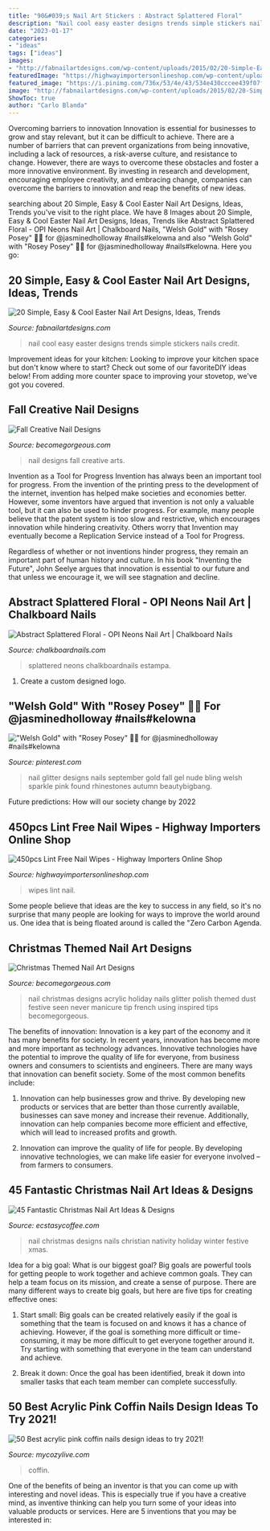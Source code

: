 ```yaml
---
title: "90&#039;s Nail Art Stickers : Abstract Splattered Floral"
description: "Nail cool easy easter designs trends simple stickers nails credit"
date: "2023-01-17"
categories:
- "ideas"
tags: ["ideas"]
images:
- "http://fabnailartdesigns.com/wp-content/uploads/2015/02/20-Simple-Easy-Cool-Easter-Nail-Art-Designs-Ideas-Trends-Stickers-2015-12.jpg"
featuredImage: "https://highwayimportersonlineshop.com/wp-content/uploads/2020/08/Untitled-1-7.jpg"
featured_image: "https://i.pinimg.com/736x/53/4e/43/534e430cccee439f07f02282b244b04e--welsh-gold-swarovski.jpg"
image: "http://fabnailartdesigns.com/wp-content/uploads/2015/02/20-Simple-Easy-Cool-Easter-Nail-Art-Designs-Ideas-Trends-Stickers-2015-12.jpg"
ShowToc: true
author: "Carlo Blanda"
---
```



Overcoming barriers to innovation
Innovation is essential for businesses to grow and stay relevant, but it can be difficult to achieve. There are a number of barriers that can prevent organizations from being innovative, including a lack of resources, a risk-averse culture, and resistance to change.
However, there are ways to overcome these obstacles and foster a more innovative environment. By investing in research and development, encouraging employee creativity, and embracing change, companies can overcome the barriers to innovation and reap the benefits of new ideas.

	

		
searching about 20 Simple, Easy &amp; Cool Easter Nail Art Designs, Ideas, Trends you've visit to the right place. We have 8 Images about 20 Simple, Easy &amp; Cool Easter Nail Art Designs, Ideas, Trends like Abstract Splattered Floral - OPI Neons Nail Art | Chalkboard Nails, &quot;Welsh Gold&quot; with &quot;Rosey Posey&quot; 🌸💛 for @jasminedholloway #nails#kelowna and also &quot;Welsh Gold&quot; with &quot;Rosey Posey&quot; 🌸💛 for @jasminedholloway #nails#kelowna. Here you go:
		
    
## 20 Simple, Easy &amp; Cool Easter Nail Art Designs, Ideas, Trends

<img loading=lazy src="http://fabnailartdesigns.com/wp-content/uploads/2015/02/20-Simple-Easy-Cool-Easter-Nail-Art-Designs-Ideas-Trends-Stickers-2015-12.jpg" onerror="this.onerror=null;this.src='https://tse2.mm.bing.net/th?id=OIP.-aSleHcH7Zw7j7bGaquPFQHaJ4&amp;pid=15.1';" alt="20 Simple, Easy &amp; Cool Easter Nail Art Designs, Ideas, Trends">

_Source: fabnailartdesigns.com_

>nail cool easy easter designs trends simple stickers nails credit. 

	

Improvement ideas for your kitchen:
Looking to improve your kitchen space but don't know where to start? Check out some of our favoriteDIY ideas below! From adding more counter space to improving your stovetop, we've got you covered.

    
## Fall Creative Nail Designs

<img loading=lazy src="https://static.becomegorgeous.com/img/arts/2010/Sep/14/2744/nail_design-2.jpg" onerror="this.onerror=null;this.src='https://tse2.mm.bing.net/th?id=OIP.LdoO6zXIeI1b3zBopP2x6wHaF4&amp;pid=15.1';" alt="Fall Creative Nail Designs">

_Source: becomegorgeous.com_

>nail designs fall creative arts. 

	

Invention as a Tool for Progress
Invention has always been an important tool for progress. From the invention of the printing press to the development of the internet, invention has helped make societies and economies better. 
However, some inventors have argued that invention is not only a valuable tool, but it can also be used to hinder progress. For example, many people believe that the patent system is too slow and restrictive, which encourages innovation while hindering creativity. Others worry that Invention may eventually become a Replication Service instead of a Tool for Progress.

Regardless of whether or not inventions hinder progress, they remain an important part of human history and culture. In his book "Inventing the Future", John Seelye argues that innovation is essential to our future and that unless we encourage it, we will see stagnation and decline.

    
## Abstract Splattered Floral - OPI Neons Nail Art | Chalkboard Nails

<img loading=lazy src="http://3.bp.blogspot.com/-lL0Ry7wXXFo/U6dixrQq5UI/AAAAAAAAO0w/lkJ8CccuuDU/s1600/opi-neons-splatter-floral-nail-art-2.jpg" onerror="this.onerror=null;this.src='https://tse1.mm.bing.net/th?id=OIP.v75Gr8q6PB8N08ExNtsqVQHaFj&amp;pid=15.1';" alt="Abstract Splattered Floral - OPI Neons Nail Art | Chalkboard Nails">

_Source: chalkboardnails.com_

>splattered neons chalkboardnails estampa. 

	

1. Create a custom designed logo.

    
## &quot;Welsh Gold&quot; With &quot;Rosey Posey&quot; 🌸💛 For @jasminedholloway #nails#kelowna

<img loading=lazy src="https://i.pinimg.com/736x/53/4e/43/534e430cccee439f07f02282b244b04e--welsh-gold-swarovski.jpg" onerror="this.onerror=null;this.src='https://tse2.mm.bing.net/th?id=OIP.8bQQ8PHeYv--_3H70pcnPgHaHa&amp;pid=15.1';" alt="&quot;Welsh Gold&quot; with &quot;Rosey Posey&quot; 🌸💛 for @jasminedholloway #nails#kelowna">

_Source: pinterest.com_

>nail glitter designs nails september gold fall gel nude bling welsh sparkle pink found rhinestones autumn beautybigbang. 

	

Future predictions: How will our society change by 2022
 

    
## 450pcs Lint Free Nail Wipes - Highway Importers Online Shop

<img loading=lazy src="https://highwayimportersonlineshop.com/wp-content/uploads/2020/08/Untitled-1-7.jpg" onerror="this.onerror=null;this.src='https://tse1.mm.bing.net/th?id=OIP.Oaa2j9RhPDsA3VWL8IdIbAHaHa&amp;pid=15.1';" alt="450pcs Lint Free Nail Wipes - Highway Importers Online Shop">

_Source: highwayimportersonlineshop.com_

>wipes lint nail. 

	

Some people believe that ideas are the key to success in any field, so it's no surprise that many people are looking for ways to improve the world around us. One idea that is being floated around is called the "Zero Carbon Agenda.

    
## Christmas Themed Nail Art Designs

<img loading=lazy src="https://static.becomegorgeous.com/img/arts/2011/Dec/07/6149/christmas_nails6.jpg" onerror="this.onerror=null;this.src='https://tse3.mm.bing.net/th?id=OIP.8CNNJKaRPd6htCMTts_p_gHaJ6&amp;pid=15.1';" alt="Christmas Themed Nail Art Designs">

_Source: becomegorgeous.com_

>nail christmas designs acrylic holiday nails glitter polish themed dust festive seen never manicure tip french using inspired tips becomegorgeous. 

	

The benefits of innovation:
Innovation is a key part of the economy and it has many benefits for society. In recent years, innovation has become more and more important as technology advances. Innovative technologies have the potential to improve the quality of life for everyone, from business owners and consumers to scientists and engineers.
There are many ways that innovation can benefit society. Some of the most common benefits include: 

1. Innovation can help businesses grow and thrive. By developing new products or services that are better than those currently available, businesses can save money and increase their revenue. Additionally, innovation can help companies become more efficient and effective, which will lead to increased profits and growth. 

2. Innovation can improve the quality of life for people. By developing innovative technologies, we can make life easier for everyone involved – from farmers to consumers.

    
## 45 Fantastic Christmas Nail Art Ideas &amp; Designs

<img loading=lazy src="https://i1.wp.com/www.ecstasycoffee.com/wp-content/uploads/2016/11/The-Nativity-Nails.jpg?resize=550%2C555" onerror="this.onerror=null;this.src='https://tse2.mm.bing.net/th?id=OIP.XQAj_8bFsz24MCqoya38ZgHaHe&amp;pid=15.1';" alt="45 Fantastic Christmas Nail Art Ideas &amp; Designs">

_Source: ecstasycoffee.com_

>nail christmas designs nails christian nativity holiday winter festive xmas. 

	

Idea for a big goal: What is our biggest goal?
Big goals are powerful tools for getting people to work together and achieve common goals. They can help a team focus on its mission, and create a sense of purpose. 
There are many different ways to create big goals, but here are five tips for creating effective ones: 

1. Start small: Big goals can be created relatively easily if the goal is something that the team is focused on and knows it has a chance of achieving. However, if the goal is something more difficult or time-consuming, it may be more difficult to get everyone together around it. Try starting with something that everyone in the team can understand and achieve. 

2. Break it down: Once the goal has been identified, break it down into smaller tasks that each team member can complete successfully.

    
## 50 Best Acrylic Pink Coffin Nails Design Ideas To Try 2021!

<img loading=lazy src="https://mycozylive.com/wp-content/uploads/2021/04/21-11-768x1152.jpg" onerror="this.onerror=null;this.src='https://tse1.mm.bing.net/th?id=OIP.8AV1wsY5puq_B4eA6c-trQHaLH&amp;pid=15.1';" alt="50 Best acrylic pink coffin nails design ideas to try 2021!">

_Source: mycozylive.com_

>coffin. 

	

One of the benefits of being an inventor is that you can come up with interesting and novel ideas. This is especially true if you have a creative mind, as inventive thinking can help you turn some of your ideas into valuable products or services. Here are 5 inventions that you may be interested in: 

